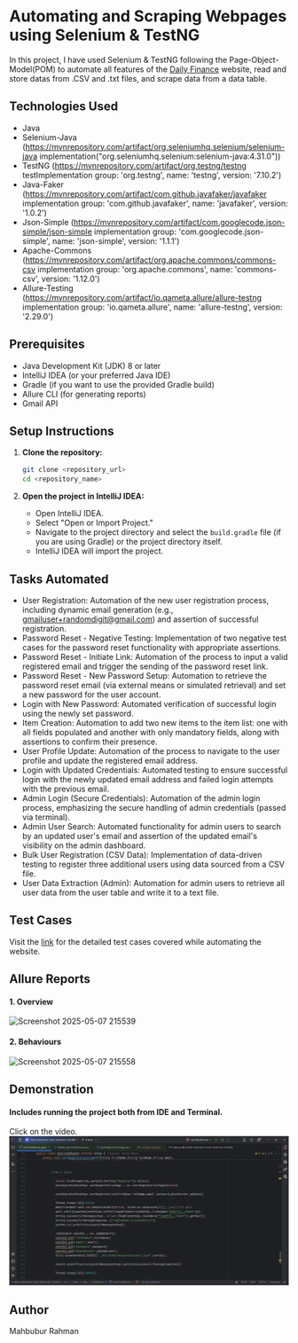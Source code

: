 # Automating and Scraping Webpages using Selenium & TestNG
In this project, I have used Selenium & TestNG following the Page-Object-Model(POM) to automate all features of the [Daily Finance](https://dailyfinance.roadtocareer.net/) website, read and store datas from .CSV and .txt files, and scrape data from a data table. 

## Technologies Used

 * Java
 * Selenium-Java (https://mvnrepository.com/artifact/org.seleniumhq.selenium/selenium-java implementation("org.seleniumhq.selenium:selenium-java:4.31.0"))
 * TestNG (https://mvnrepository.com/artifact/org.testng/testng testImplementation group: 'org.testng', name: 'testng', version: '7.10.2')
 * Java-Faker (https://mvnrepository.com/artifact/com.github.javafaker/javafaker implementation group: 'com.github.javafaker', name: 'javafaker', version: '1.0.2')
 *  Json-Simple (https://mvnrepository.com/artifact/com.googlecode.json-simple/json-simple implementation group: 'com.googlecode.json-simple', name: 'json-simple', version: '1.1.1')
 *  Apache-Commons (https://mvnrepository.com/artifact/org.apache.commons/commons-csv implementation group: 'org.apache.commons', name: 'commons-csv', version: '1.12.0')
 *  Allure-Testing (https://mvnrepository.com/artifact/io.qameta.allure/allure-testng implementation group: 'io.qameta.allure', name: 'allure-testng', version: '2.29.0')
   

 ## Prerequisites
 
  * Java Development Kit (JDK) 8 or later
  * IntelliJ IDEA (or your preferred Java IDE)
  * Gradle (if you want to use the provided Gradle build)
  * Allure CLI (for generating reports)
  * Gmail API 

## Setup Instructions

 1.  **Clone the repository:**

     ```bash
     git clone <repository_url>
     cd <repository_name>
     ```

 2.  **Open the project in IntelliJ IDEA:**

     * Open IntelliJ IDEA.
     * Select "Open or Import Project."
     * Navigate to the project directory and select the `build.gradle` file (if you are using Gradle) or the project directory itself.
     * IntelliJ IDEA will import the project.
   
     
## Tasks Automated
* User Registration: Automation of the new user registration process, including dynamic email generation (e.g., gmailuser+randomdigit@gmail.com) and assertion of successful registration.
* Password Reset - Negative Testing: Implementation of two negative test cases for the password reset functionality with appropriate assertions.
* Password Reset - Initiate Link: Automation of the process to input a valid registered email and trigger the sending of the password reset link.
* Password Reset - New Password Setup: Automation to retrieve the password reset email (via external means or simulated retrieval) and set a new password for the user account.
* Login with New Password: Automated verification of successful login using the newly set password.
* Item Creation: Automation to add two new items to the item list: one with all fields populated and another with only mandatory fields, along with assertions to confirm their presence.
* User Profile Update: Automation of the process to navigate to the user profile and update the registered email address.
* Login with Updated Credentials: Automated testing to ensure successful login with the newly updated email address and failed login attempts with the previous email.
* Admin Login (Secure Credentials): Automation of the admin login process, emphasizing the secure handling of admin credentials (passed via terminal).
* Admin User Search: Automated functionality for admin users to search by an updated user's email and assertion of the updated email's visibility on the admin dashboard.
* Bulk User Registration (CSV Data): Implementation of data-driven testing to register three additional users using data sourced from a CSV file.
* User Data Extraction (Admin): Automation for admin users to retrieve all user data from the user table and write it to a text file.

## Test Cases
Visit the [link](https://docs.google.com/spreadsheets/d/1SENdAEh4qqdwBK4n68Ux34tyCcaZ-45lJKHrfYT4-cM/edit?usp=sharing) for the detailed test cases covered while automating the website.    


## Allure Reports
#### 1. Overview 
![Screenshot 2025-05-07 215539](https://github.com/user-attachments/assets/ae0c91fa-42f9-4b72-83d5-929653cfe1e7)
#### 2. Behaviours 
![Screenshot 2025-05-07 215558](https://github.com/user-attachments/assets/58f2379d-5dae-4a14-95de-94f1e4f4e928)

## Demonstration
#### Includes running the project both from IDE and Terminal.


Click on the video.
[![Watch the video](https://github.com/raadxrahman/Web-Automation-with-Selenium-TestNG/blob/master/src/test/resources/thumb.png)](https://youtu.be/ac9AGWueGK4)

##  Author

Mahbubur Rahman
